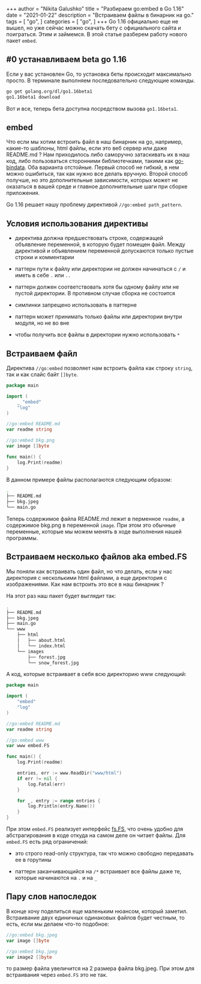 +++
author = "Nikita Galushko"
title = "Разбираем go:embed в Go 1.16"
date = "2021-01-22"
description = "Встраиваем файлы в бинарник на go."
tags = [
    "go",
]
categories = [
    "go",
]
+++
Go 1.16 официально еще не вышел, но уже сейчас можно скачать бету с официального сайта и поиграться. Этим и займемся. В этой статье разберем работу нового пакет `embed`.
## #0 устанавливаем beta go 1.16
Если у вас установлен Go, то установка беты происходит максимально просто. В терминале выполняем последовательно следующие команды.
```sh
go get golang.org/dl/go1.16beta1
go1.16beta1 download
```
Вот и все, теперь бета доступна посредством вызова `go1.16beta1`.
## embed
Что если мы хотим встроить файл в наш бинарник на go, например, какие-то шаблоны, html файлы, если это веб сервер или даже README.md ? Нам приходилось либо саморучно затаскивать их в наш код, либо пользоваться сторонними библиотечками, такими как [go-bindata](https://github.com/go-bindata/go-bindata). Оба варианта отстойные. Первый способ не гибкий, в нем можно ошибиться, так как нужно все делать вручную. Второй способ получше, но это дополнительные зависимости, которых может не оказаться в вашей среде и главное дополнительные шаги при сборке приложения.

Go 1.16 решает нашу проблему директивой `//go:embed path_pattern`.

## Условия использования директивы
- директива должна предшествовать строке, содержащей объявление переменной, в которую будет помещен файл. Между директивой и объявлением переменной допускаются только пустые строки и комментарии

- паттерн пути к файлу или директории не должен начинаться с `/` и иметь в себе `.` или `..`

- паттерн должен соответствовать хотя бы одному файлу или не пустой директории. В противном случае сборка не состоится

- симлинки запрещено использовать в паттерне

- паттерн может принимать только файлы или директории внутри модуля, но не во вне

- чтобы получить все файлы в директории нужно использовать `*`

## Встраиваем файл
Директива `//go:embed` позволяет нам встроить файла как строку `string`, так и как слайс байт `[]byte`.
```go
package main

import (
	_ "embed"
	"log"
)

//go:embed README.md
var readme string

//go:embed bkg.png
var image []byte

func main() {
	log.Print(readme)
}
``` 

В данном примере файлы располагаются следующим образом:
```sh
.
├── README.md
├── bkg.jpeg
└── main.go
```

Теперь содержимое файла README.md лежит в перменное `readme`, а содержимое bkg.png в переменной `image`. При этом это обычные переменные, которые мы можем менять в ходе выполнения нашей программы. 

## Встраиваем несколько файлов aka embed.FS
Мы поняли как встраивать один файл, но что делать, если у нас директория с несколькими html файлами, а еще директория с изображениями. Как нам встроить это все в наш бинарник ?

На этот раз наш пакет будет выглядит так:
```sh
.
├── README.md
├── bkg.jpeg
├── main.go
└── www
    ├── html
    │   ├── about.html
    │   └── index.html
    └── images
        ├── forest.jpg
        └── snow_forest.jpg
```
А код, которые встраивает в себя всю директорию www следующий:
```go
package main

import (
	"embed"
	"log"
)

//go:embed README.md
var readme string

//go:embed www
var www embed.FS

func main() {
	log.Print(readme)

	entries, err := www.ReadDir("www/html")
	if err != nil {
		log.Fatal(err)
	}

	for _, entry := range entries {
		log.Println(entry.Name())
	}
}
```

При этом `embed.FS` реализует интерфейс [fs.FS](https://tip.golang.org/pkg/io/fs/#FS), что очень удобно для абстрагирования в коде откуда на самом деле он читает файлы.
Для `embed.FS` есть ряд ограничений:

- это строго read-only структура, так что можно свободно передавать ее в горутины

- паттерн заканчивающийся на `/*` встраивает все файлы даже те, которые начинаются на `.` и на `_`

## Пару слов напоследок
В конце хочу поделиться еще маленьким нюансом, который заметил. Встраивание двух единичных одинаковых файлов будет честным, то есть, если мы делаем что-то подобное:
```go
//go:embed bkg.jpeg
var image []byte

//go:embed bkg.jpeg
var image2 []byte
```
то размер файла увеличится на 2 размера файла bkg.jpeg. При этом для встраивания через `embed.FS` это не так.